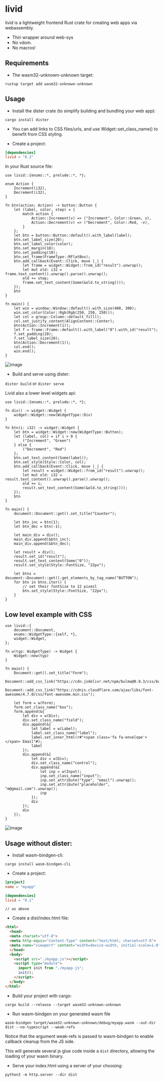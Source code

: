 # livid

livid is a lightweight frontend Rust crate for creating web apps via webassembly.
- Thin wrapper around web-sys
- No vdom.
- No macros!

## Requirements
- The wasm32-unknown-unknown target:

`rustup target add wasm32-unknown-unknown`

## Usage
- Install the dister crate (to simplify building and bundling your web app):

`cargo install dister`

* You can add links to CSS files/urls, and use Widget::set_class_name() to benefit from CSS styling.

- Create a project:
```toml
[dependencies]
livid = "0.2"
```

In your Rust source file:
```rust,no_run
use livid::{enums::*, prelude::*, *};

enum Action {
    Increment(i32),
    Decrement(i32),
}

fn btn(action: Action) -> button::Button {
    let (label, color, step) = {
        match action {
            Action::Increment(v) => ("Increment", Color::Green, v),
            Action::Decrement(v) => ("Decrement", Color::Red, -v),
        }
    };
    let btn = button::Button::default().with_label(label);
    btn.set_label_size(20);
    btn.set_label_color(color);
    btn.set_margin(10);
    btn.set_padding(10);
    btn.set_frame(FrameType::RFlatBox);
    btn.add_callback(Event::Click, move |_| {
        let frame = widget::Widget::from_id("result").unwrap();
        let mut old: i32 = frame.text_content().unwrap().parse().unwrap();
        old += step;
        frame.set_text_content(Some(&old.to_string()));
    });
    btn
}

fn main() {
    let win = window::Window::default().with_size(400, 300);
    win.set_color(Color::Rgb(Rgb(250, 250, 250)));
    let col = group::Column::default_fill();
    col.set_justify_content(AlignContent::Center);
    btn(Action::Increment(1));
    let f = frame::Frame::default().with_label("0").with_id("result");
    f.set_padding(20);
    f.set_label_size(20);
    btn(Action::Decrement(1));
    col.end();
    win.end();
}
```

![image](https://user-images.githubusercontent.com/37966791/162965079-25fa2c36-b11f-491c-aa80-d0fc6f279839.png)

- Build and serve using dister:

`dister build` or `dister serve`

Livid also a lower level widgets api:

```rust,no_run
use livid::{enums::*, prelude::*, *};

fn div() -> widget::Widget {
    widget::Widget::new(WidgetType::Div)
}

fn btn(i: i32) -> widget::Widget {
    let btn = widget::Widget::new(WidgetType::Button);
    let (label, col) = if i > 0 {
        ("Increment", "Green")
    } else {
        ("Decrement", "Red")
    };
    btn.set_text_content(Some(label));
    btn.set_style(Style::Color, col);
    btn.add_callback(Event::Click, move |_| {
        let result = widget::Widget::from_id("result").unwrap();
        let mut old: i32 = result.text_content().unwrap().parse().unwrap();
        old += i;
        result.set_text_content(Some(&old.to_string()));
    });
    btn
}

fn main() {
    document::Document::get().set_title("Counter");

    let btn_inc = btn(1);
    let btn_dec = btn(-1);

    let main_div = div();
    main_div.append(&btn_inc);
    main_div.append(&btn_dec);

    let result = div();
    result.set_id("result");
    result.set_text_content(Some("0"));
    result.set_style(Style::FontSize, "22px");

    let btns = document::Document::get().get_elements_by_tag_name("BUTTON");
    for btn in btns.iter() {
        // set their fontSize to 22 pixesl
        btn.set_style(Style::FontSize, "22px");
    }
}
```

## Low level example with CSS
```rust,no_run
use livid::{
    document::Document,
    enums::WidgetType::{self, *},
    widget::Widget,
};

fn w(typ: WidgetType) -> Widget {
    Widget::new(typ)
}

fn main() {
    Document::get().set_title("Form");
    Document::add_css_link("https://cdn.jsdelivr.net/npm/bulma@0.9.3/css/bulma.min.css");
    Document::add_css_link("https://cdnjs.cloudflare.com/ajax/libs/font-awesome/4.7.0/css/font-awesome.min.css");

    let form = w(Form);
    form.set_class_name("box");
    form.append(&{
        let div = w(Div);
        div.set_class_name("field");
        div.append(&{
            let label = w(Label);
            label.set_class_name("label");
            label.set_inner_html(r#"<span class='fa fa-envelope'></span> Email"#);
            label
        });
        div.append(&{
            let div = w(Div);
            div.set_class_name("control");
            div.append(&{
                let inp = w(Input);
                inp.set_class_name("input");
                inp.set_attribute("type", "email").unwrap();
                inp.set_attribute("placeholder", "m@gmail.com").unwrap();
                inp
            });
            div
        });
        div
    });
}
```

![image](https://user-images.githubusercontent.com/37966791/161538847-9a5b564e-90a9-4555-bd9e-37946cad379f.png)

## Usage without dister:
- Install wasm-bindgen-cli:

`cargo install wasm-bindgen-cli`

- Create a project:
```toml
[project]
name = "myapp"

[dependencies]
livid = "0.1"
```

```rust,no_run
// as above
```

- Create a dist/index.html file:
```html
<html>
  <head>
  <meta charset="utf-8">
  <meta http-equiv="Content-Type" content="text/html; charset=utf-8">
  <meta name="viewport" content="width=device-width, initial-scale=1.0">
  </head>
  <body>
    <script src="./myapp.js"></script>
    <script type="module">
      import init from "./myapp.js";
      init();
    </script>
  </body>
</html>
```

- Build your project with cargo:

`cargo build --release --target wasm32-unknown-unknown`

- Run wasm-bindgen on your generated wasm file

`wasm-bindgen target/wasm32-unknown-unknown/debug/myapp.wasm --out-dir dist --no-typescript --weak-refs`

Notice that the argument weak-refs is passed to wasm-bindgen to enable callback cleanup from the JS side.

This will generate several js glue code inside a `dist` directory, allowing the loading of your wasm binary.

- Serve your index.html using a server of your choosing:

`python3 -m http.server --dir dist`